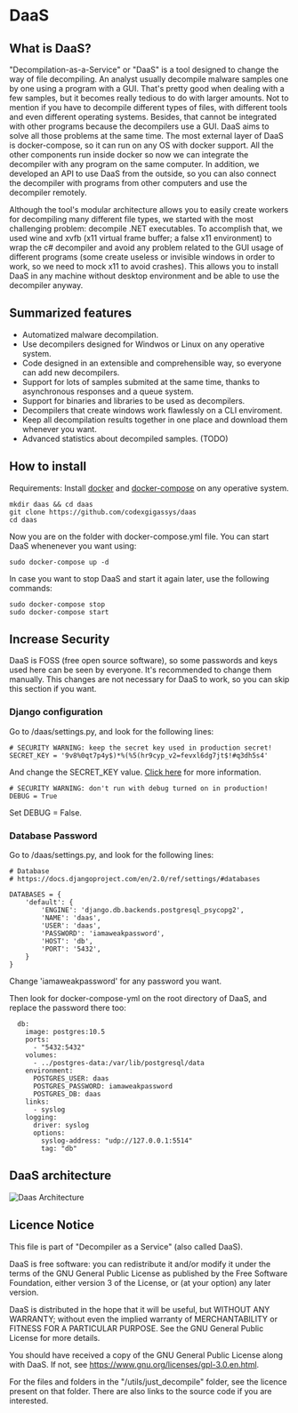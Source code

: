 # DaaS
## What is DaaS?
"Decompilation-as-a-Service" or "DaaS" is a tool designed to change the way of file decompiling. An analyst usually decompile malware samples one by one using a program with a GUI. That's pretty good when dealing with a few samples, but it becomes really tedious to do with larger amounts. Not to mention if you have to decompile different types of files, with different tools and even different operating systems. Besides, that cannot be integrated with other programs because the decompilers use a GUI. DaaS aims to solve all those problems at the same time. The most external layer of DaaS is docker-compose, so it can run on any OS with docker support. All the other components run inside docker so now we can integrate the decompiler with any program on the same computer. In addition, we developed an API to use DaaS from the outside, so you can also connect the decompiler with programs from other computers and use the decompiler remotely.

Although the tool's modular architecture allows you to easily create workers for decompiling many different file types, we started with the most challenging problem: decompile .NET executables. To accomplish that, we used wine and xvfb (x11 virtual frame buffer; a false x11 environment) to wrap the c# decompiler and avoid any problem related to the GUI usage of different programs (some create useless or invisible windows in order to work, so we need to mock x11 to avoid crashes). This allows you to install DaaS in any machine without desktop environment and be able to use the decompiler anyway.


## Summarized features
- Automatized malware decompilation.
- Use decompilers designed for Windwos or Linux on any operative system.
- Code designed in an extensible and comprehensible way, so everyone can add new decompilers.
- Support for lots of samples submited at the same time, thanks to asynchronous responses and a queue system.
- Support for binaries and libraries to be used as decompilers.
- Decompilers that create windows work flawlessly on a CLI enviroment.
- Keep all decompilation results together in one place and download them whenever you want.
- Advanced statistics about decompiled samples. (TODO)


## How to install
Requirements:
Install [docker](https://docs.docker.com/install/) and [docker-compose](https://docs.docker.com/compose/) on any operative system.

```
mkdir daas && cd daas
git clone https://github.com/codexgigassys/daas
cd daas
```
Now you are on the folder with docker-compose.yml file. You can start DaaS whenenever you want using:
```
sudo docker-compose up -d
```

In case you want to stop DaaS and start it again later, use the following commands:
```
sudo docker-compose stop
sudo docker-compose start
```

## Increase Security

DaaS is FOSS (free open source software), so some passwords and keys used here can be seen by everyone. It's recommended to change them manually.
This changes are not necessary for DaaS to work, so you can skip this section if you want.

### Django configuration

Go to /daas/settings.py, and look for the following lines:
```
# SECURITY WARNING: keep the secret key used in production secret!
SECRET_KEY = '9v8%0qt7p4y$)*%(%5(hr9cyp_v2=fevxl6dg7jt$!#q3dh5s4'
```
And change the SECRET_KEY value. [Click here](https://docs.djangoproject.com/en/2.1/ref/settings/#std:setting-SECRET_KEY) for more information.

```
# SECURITY WARNING: don't run with debug turned on in production!
DEBUG = True
```
Set DEBUG = False.

### Database Password

Go to /daas/settings.py, and look for the following lines:
```
# Database
# https://docs.djangoproject.com/en/2.0/ref/settings/#databases

DATABASES = {
    'default': {
        'ENGINE': 'django.db.backends.postgresql_psycopg2',
        'NAME': 'daas',
        'USER': 'daas',
        'PASSWORD': 'iamaweakpassword',
        'HOST': 'db',
        'PORT': '5432',
    }
}
```
Change 'iamaweakpassword' for any password you want.

Then look for docker-compose-yml on the root directory of DaaS, and replace the password there too:
```
  db:
    image: postgres:10.5
    ports:
      - "5432:5432"
    volumes:
      - ../postgres-data:/var/lib/postgresql/data
    environment:
      POSTGRES_USER: daas
      POSTGRES_PASSWORD: iamaweakpassword
      POSTGRES_DB: daas
    links:
      - syslog
    logging:
      driver: syslog
      options:
        syslog-address: "udp://127.0.0.1:5514"
        tag: "db"
```


## DaaS architecture
![Daas Architecture](https://github.com/codexgigassys/daas/blob/master/daas_architecture.jpeg)


## Licence Notice
This file is part of "Decompiler as a Service" (also called DaaS).

DaaS is free software: you can redistribute it and/or modify
it under the terms of the GNU General Public License as published by
the Free Software Foundation, either version 3 of the License, or
(at your option) any later version.

DaaS is distributed in the hope that it will be useful,
but WITHOUT ANY WARRANTY; without even the implied warranty of
MERCHANTABILITY or FITNESS FOR A PARTICULAR PURPOSE.  See the
GNU General Public License for more details.

You should have received a copy of the GNU General Public License
along with DaaS.  If not, see https://www.gnu.org/licenses/gpl-3.0.en.html.

For the files and folders in the "/utils/just_decompile" folder, see the licence present on that folder. There are also links to the source code if you are interested.

